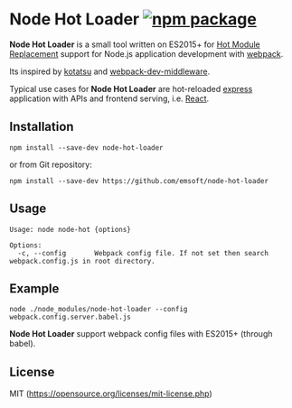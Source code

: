 # Node Hot Loader [![npm package](https://img.shields.io/npm/v/node-hot-loader.svg?style=flat-square)](https://www.npmjs.org/package/node-hot-loader)

**Node Hot Loader** is a small tool written on ES2015+ for [Hot Module Replacement](https://webpack.github.io/docs/hot-module-replacement.html) support for Node.js application development with [webpack](https://github.com/webpack/webpack).

Its inspired by [kotatsu](https://github.com/Yomguithereal/kotatsu/) and [webpack-dev-middleware](https://github.com/webpack/webpack-dev-middleware). 

Typical use cases for **Node Hot Loader** are hot-reloaded [express](http://expressjs.com/) application with APIs and frontend serving, i.e. [React](https://facebook.github.io/react/).

## Installation

`
npm install --save-dev node-hot-loader
`

or from Git repository:

`npm install --save-dev https://github.com/emsoft/node-hot-loader`

## Usage

```
Usage: node node-hot {options}

Options:
  -c, --config       Webpack config file. If not set then search webpack.config.js in root directory.
```

## Example
```npm
node ./node_modules/node-hot-loader --config webpack.config.server.babel.js
```

**Node Hot Loader** support webpack config files with ES2015+ (through babel).

## License

MIT (https://opensource.org/licenses/mit-license.php)
